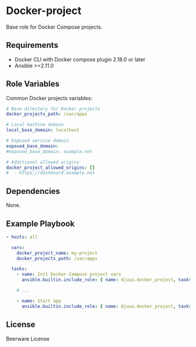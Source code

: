 Docker-project
==============

Base role for Docker Compose projects.

Requirements
------------

- Docker CLI with Docker compose plugin 2.18.0 or later
- Ansible >=2.11.0

Role Variables
--------------

Common Docker projects variables:

```yaml
# Base directory for Docker projects
docker_projects_path: /var/apps

# Local machine domain
local_base_domain: localhost

# Exposed service domain
exposed_base_domain:
#exposed_base_domain: example.net

# Additional allowed origins
docker_project_allowed_origins: []
#  - https://dashboard.example.net
```

Dependencies
------------

None.

Example Playbook
----------------

```yaml
- hosts: all

  vars:
    docker_project_name: my-project
    docker_projects_path: /var/apps

  tasks:
    - name: Init Docker Compose project vars
      ansible.builtin.include_role: { name: djuuu.docker_project, tasks_from: _init-vars }

    # ...

    - name: Start app
      ansible.builtin.include_role: { name: djuuu.docker_project, tasks_from: compose-up }
```

License
-------

Beerware License
